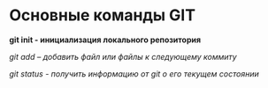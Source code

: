 # Основные команды GIT

**git init - инициализация локального репозитория**

*git add – добавить файл или файлы к следующему коммиту*

*git status - получить информацию от git о его текущем состоянии*
